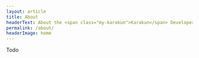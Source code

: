 ```yaml
---
layout: article
title: About
headerText: About the <span class="my-karakun">Karakun</span> Developer Hub
permalink: /about/
headerImage: home
---
```

Todo